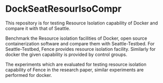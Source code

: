 # DockSeatResourIsoCompr
This repository is for testing Resource Isolation capability of Docker and compare it with that of Seattle. 

Benchmark the Resource isolation facilities of Docker, open source containerization software and compare them with Seattle-Testbed. For Seattle-Testbed, Fence provides resource isolation facility. Similarly for docker the given capability is provided by control groups. 

The experiments which are evaluated for testing resource isolation capability of Fence in the research paper, similar experiments are performed for docker. 



